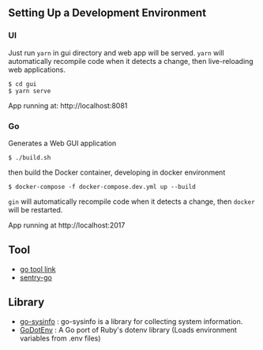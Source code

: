 ## Setting Up a Development Environment
### UI
Just run `yarn` in gui directory and web app will be served.
`yarn` will automatically recompile code when it detects a change, then live-reloading web applications.

    $ cd gui
    $ yarn serve

App running at: http://localhost:8081

### Go
Generates a Web GUI application

    $ ./build.sh

then build the Docker container, developing in docker environment

    $ docker-compose -f docker-compose.dev.yml up --build

`gin` will automatically recompile code when it detects a change, then `docker` will be restarted.

App running at http://localhost:2017

## Tool
* [go tool link](https://pkg.go.dev/cmd/link#hdr-Command_Line)
* [sentry-go](https://github.com/getsentry/sentry-go)

## Library
* [go-sysinfo](https://github.com/elastic/go-sysinfo) : go-sysinfo is a library for collecting system information.
* [GoDotEnv](https://github.com/joho/godotenv) : A Go port of Ruby's dotenv library (Loads environment variables from .env files)